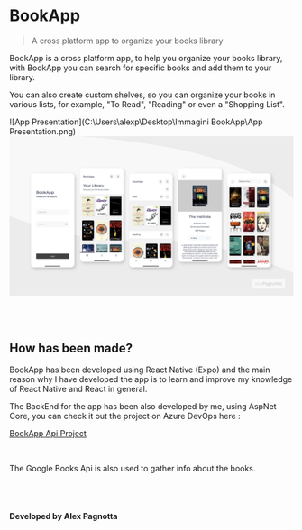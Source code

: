 # BookApp
> A cross platform app to organize your books library

BookApp is a cross platform app, to help you organize your books library, with BookApp you can search for specific books and add them to your library.

You can also create custom shelves, so you can organize your books in various lists, for example, "To Read", "Reading" or even a "Shopping List".

![App Presentation](C:\Users\alexp\Desktop\Immagini BookApp\App Presentation.png)
<img src="BookApp-Images/AppPresentation.PNG" width="640" heigth="360">

<br><br>

## How has been made? 

BookApp has been developed using React Native (Expo) and the main reason why I have developed the app is to learn and improve my knowledge of React Native and React in general.

The BackEnd for the app has been also developed by me, using AspNet Core, you can check it out the project on Azure DevOps here :

[BookApp Api Project](https://dev.azure.com/alexpagnotta/BookAppApi)

<br>

The Google Books Api is also used to gather info about the books.

<br><br>

#### Developed by Alex Pagnotta
